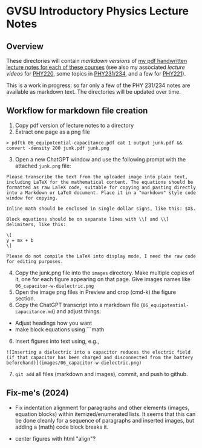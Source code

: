 # GVSU Introductory Physics Lecture Notes

## Overview

These directories will contain *markdown versions* of [my pdf handwritten lecture notes for each of these courses](https://drive.google.com/drive/folders/1xTeJMP0qe1BAhTBepOhjJ5PRLVJRBaHC?usp=share_link) (see also my associated *lecture videos* for [PHY220](https://www.youtube.com/watch?v=-oNpcZg7i8E&list=PLjSlnDpzlUokf0G9DC6LxAFRRfG-LxrBZ), some topics in [PHY231/234](https://www.youtube.com/watch?v=uI8p4nRM9k8&list=PLjSlnDpzlUomCQqfgN1mrYYZU7VLhL_OZ&pp=iAQB), and a few for [PHY221](https://www.youtube.com/watch?v=uI8p4nRM9k8&list=PLjSlnDpzlUokhoQcIyhVVS-PVht7r14xa&pp=iAQB)).

This is a work in progress: so far only a few of the PHY 231/234 notes are available as markdown text.  The directories will be updated over time.

## Workflow for markdown file creation

1. Copy pdf version of lecture notes to a directory
2. Extract one page as a png file
```
> pdftk 06_equipotential-capacitance.pdf cat 1 output junk.pdf && convert -density 200 junk.pdf junk.png
```
3. Open a new ChatGPT window and use the following prompt with the attached `junk.png` file:
```
Please transcribe the text from the uploaded image into plain text, including LaTeX for the mathematical content. The equations should be formatted as raw LaTeX code, suitable for copying and pasting directly into a Markdown or LaTeX document. Place it in a "markdown" style code window for copying.

Inline math should be enclosed in single dollar signs, like this: $X$.

Block equations should be on separate lines with \\[ and \\] delimiters, like this:

\[
y = mx + b
\]

Please do not compile the LaTeX into display mode, I need the raw code for editing purposes.
```
4. Copy the junk.png file into the `images` directory.  Make multiple copies of it, one for each figure appearing on that page.  Give images names like `06_capacitor-w-dielectric.png`
5. Open the image png files in Preview and crop (cmd-k) the figure section.
5. Copy the ChatGPT transcript into a markdown file (`06_equipotential-capacitance.md`) and adjust things:
  - Adjust headings how you want
  - make block equations using \`\`\`math
6. Insert figures into text using, e.g.,
```
![Inserting a dielectric into a capacitor reduces the electric field (if that capacitor has been charged and disconnected from the battery beforehand)](images/06_capacitor-w-dielectric.png)
```
7. `git add` all files (markdown and images), commit, and push to github.

## Fix-me's (2024)

* Fix indentation alignment for paragraphs and other elements (images, equation blocks) within itemized/enumerated lists.  It seems that this can be done cleanly for a sequence of paragraphs and inserted images, but adding a (math) code block breaks it.

* center figures with html "align"?






